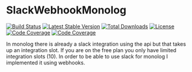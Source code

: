 # SlackWebhookMonolog
[![Build Status](https://api.travis-ci.org/Pageon/SlackWebhookMonolog.svg)](https://travis-ci.org/Pageon/SlackWebhookMonolog)
[![Latest Stable Version](https://poser.pugx.org/pageon/slack-webhook-monolog/v/stable)](https://packagist.org/packages/pageon/slack-webhook-monolog)
[![Total Downloads](https://poser.pugx.org/pageon/slack-webhook-monolog/downloads)](https://packagist.org/packages/pageon/slack-webhook-monolog)
[![License](https://poser.pugx.org/pageon/slack-webhook-monolog/license)](https://packagist.org/packages/pageon/slack-webhook-monolog)
[![Code Coverage](https://scrutinizer-ci.com/g/Pageon/SlackWebhookMonolog/badges/coverage.png?branch=master)](https://scrutinizer-ci.com/g/Pageon/SlackWebhookMonolog/?branch=master)
[![Code Coverage](https://scrutinizer-ci.com/g/Pageon/SlackWebhookMonolog/badges/quality-score.png?b=master)](https://scrutinizer-ci.com/g/Pageon/SlackWebhookMonolog/?branch=master)

In monolog there is already a slack integration using the api but that takes up an integration slot.
If you are on the free plan you only have limited integration slots (10).
In order to be able to use slack for monolog I implemented it using webhooks.
